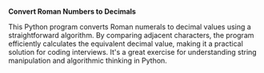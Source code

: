 **Convert Roman Numbers to Decimals**

This Python program converts Roman numerals to decimal values using a straightforward algorithm. By comparing adjacent characters, the program efficiently calculates the equivalent decimal value, making it a practical solution for coding interviews. It's a great exercise for understanding string manipulation and algorithmic thinking in Python.
